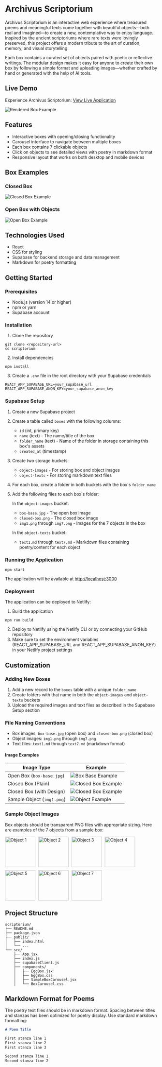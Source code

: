 # Archivus Scriptorium

Archivus Scriptorium is an interactive web experience where treasured poems and meaningful texts come together with beautiful objects—both real and imagined—to create a new, contemplative way to enjoy language. Inspired by the ancient scriptoriums where rare texts were lovingly preserved, this project offers a modern tribute to the art of curation, memory, and visual storytelling.

Each box contains a curated set of objects paired with poetic or reflective writings. The modular design makes it easy for anyone to create their own box by following a simple format and uploading images—whether crafted by hand or generated with the help of AI tools.

## Live Demo

Experience Archivus Scriptorium: [View Live Application](https://archivusscriptorium.netlify.app/)

![Rendered Box Example](docs/images/sample-rendered-box.png)

## Features

- Interactive boxes with opening/closing functionality
- Carousel interface to navigate between multiple boxes
- Each box contains 7 clickable objects
- Click on objects to see detailed views with poetry in markdown format
- Responsive layout that works on both desktop and mobile devices

## Box Examples

### Closed Box
![Closed Box Example](docs/images/closed-box.png)

### Open Box with Objects
![Open Box Example](docs/images/box-base.jpg)

## Technologies Used

- React
- CSS for styling
- Supabase for backend storage and data management
- Markdown for poetry formatting

## Getting Started

### Prerequisites

- Node.js (version 14 or higher)
- npm or yarn
- Supabase account

### Installation

1. Clone the repository
```
git clone <repository-url>
cd scriptorium
```

2. Install dependencies
```
npm install
```

3. Create a `.env` file in the root directory with your Supabase credentials
```
REACT_APP_SUPABASE_URL=your_supabase_url
REACT_APP_SUPABASE_ANON_KEY=your_supabase_anon_key
```

### Supabase Setup

1. Create a new Supabase project
2. Create a table called `boxes` with the following columns:
   - `id` (int, primary key)
   - `name` (text) - The name/title of the box
   - `folder_name` (text) - Name of the folder in storage containing this box's assets
   - `created_at` (timestamp)

3. Create two storage buckets:
   - `object-images` - For storing box and object images
   - `object-texts` - For storing markdown text files

4. For each box, create a folder in both buckets with the box's `folder_name`
5. Add the following files to each box's folder:

   In the `object-images` bucket:
   - `box-base.jpg` - The open box image
   - `closed-box.png` - The closed box image
   - `img1.png` through `img7.png` - Images for the 7 objects in the box

   In the `object-texts` bucket:
   - `text1.md` through `text7.md` - Markdown files containing poetry/content for each object

### Running the Application

```
npm start
```

The application will be available at [http://localhost:3000](http://localhost:3000)

### Deployment

The application can be deployed to Netlify:

1. Build the application
```
npm run build
```

2. Deploy to Netlify using the Netlify CLI or by connecting your GitHub repository
3. Make sure to set the environment variables (REACT_APP_SUPABASE_URL and REACT_APP_SUPABASE_ANON_KEY) in your Netlify project settings

## Customization

### Adding New Boxes

1. Add a new record to the `boxes` table with a unique `folder_name`
2. Create folders with that name in both the `object-images` and `object-texts` buckets
3. Upload the required images and text files as described in the Supabase Setup section

### File Naming Conventions

- Box images: `box-base.jpg` (open box) and `closed-box.png` (closed box)
- Object images: `img1.png` through `img7.png`
- Text files: `text1.md` through `text7.md` (markdown format)

#### Image Examples
| Image Type | Example | 
|------------|---------|
| Open Box (`box-base.jpg`) | ![Box Base Example](docs/images/box-base.jpg) |
| Closed Box (Plain) | ![Closed Box Example](docs/images/closed-box.jpg) |
| Closed Box (with Design) | ![Closed Box Example](docs/images/closed-box.png) |
| Sample Object (`img1.png`) | ![Object Example](docs/images/img1.png) |

### Sample Object Images

Box objects should be transparent PNG files with appropriate sizing. Here are examples of the 7 objects from a sample box:

<div style="display: flex; flex-wrap: wrap; gap: 10px;">
  <img src="docs/images/img1.png" alt="Object 1" width="100" />
  <img src="docs/images/img2.png" alt="Object 2" width="100" />
  <img src="docs/images/img3.png" alt="Object 3" width="100" />
  <img src="docs/images/img4.png" alt="Object 4" width="100" />
  <img src="docs/images/img5.png" alt="Object 5" width="100" />
  <img src="docs/images/img6.png" alt="Object 6" width="100" />
  <img src="docs/images/img7.png" alt="Object 7" width="100" />
</div>

## Project Structure

```
scriptorium/
├── README.md
├── package.json
├── public/
│   ├── index.html
│   └── ...
└── src/
    ├── App.jsx
    ├── index.js
    ├── supabaseClient.js
    ├── components/
    │   ├── EggBox.jsx
    │   ├── EggBox.css
    │   ├── SimpleBoxCarousel.jsx
    │   └── BoxCarousel.css
```

## Markdown Format for Poems

The poetry text files should be in markdown format. Spacing between titles and stanzas has been optimized for poetry display. Use standard markdown formatting:

```markdown
# Poem Title

First stanza line 1
First stanza line 2
First stanza line 3

Second stanza line 1
Second stanza line 2
``` 
